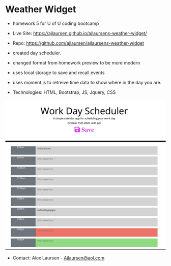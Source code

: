 # Weather Widget

* homework 5 for U of U coding bootcamp

* Live Site: https://ajlaursen.github.io/ajlaursens-weather-widget/

* Repo: https://github.com/ajlaursen/ajlaursens-weather-widget

* created day scheduler.

* changed format from homework preview to be more modern

* uses local storage to save and recall events

* uses moment.js to retreive time data to show where in the day you are. 

* Technologies: HTML, Bootstrap, JS, Jquery, CSS

![screenshot](Assets/img/screenshot.png)

* Contact: Alex Laursen - Ajlaursen@aol.com

